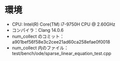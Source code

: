 # 環境

- CPU: Intel(R) Core(TM) i7-9750H CPU @ 2.60GHz
- コンパイラ：Clang 14.0.6
- num_collect のコミット：a901bef56f58e3c2cee21ad60ca258efae0f0018
- num_collect 内のファイル：test/bench/ode/sparse_linear_equation_test.cpp
